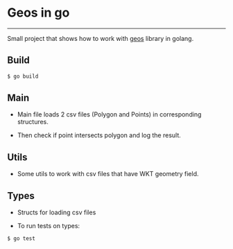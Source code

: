 # Geos in go 
_______________________ 

Small project that shows how to work with [geos](https://github.com/libgeos/geos) library in golang.

## Build

```bash
$ go build
```

## Main

* Main file loads 2 csv files (Polygon and Points) in corresponding structures.

* Then check if point intersects polygon and log the result.

## Utils

* Some utils to work with csv files that have WKT geometry field.

## Types
* Structs for loading csv files

* To run tests on types:

```bash
$ go test
```

